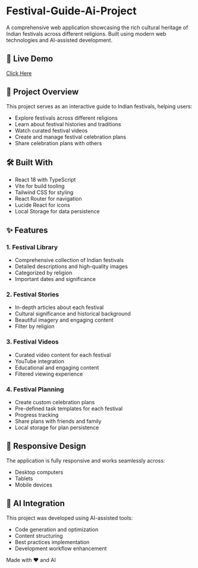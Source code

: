 # Festival-Guide-Ai-Project
A comprehensive web application showcasing the rich cultural heritage of Indian festivals across different religions. Built using modern web technologies and AI-assisted development.


## 🌟 Live Demo

[Click Here](https://heartfelt-pie-4231e4.netlify.app/)


## 🎯 Project Overview

This project serves as an interactive guide to Indian festivals, helping users:
- Explore festivals across different religions
- Learn about festival histories and traditions
- Watch curated festival videos
- Create and manage festival celebration plans
- Share celebration plans with others

## 🛠️ Built With

- React 18 with TypeScript
- Vite for build tooling
- Tailwind CSS for styling
- React Router for navigation
- Lucide React for icons
- Local Storage for data persistence

## ✨ Features

### 1. Festival Library
- Comprehensive collection of Indian festivals
- Detailed descriptions and high-quality images
- Categorized by religion
- Important dates and significance

### 2. Festival Stories
- In-depth articles about each festival
- Cultural significance and historical background
- Beautiful imagery and engaging content
- Filter by religion

### 3. Festival Videos
- Curated video content for each festival
- YouTube integration
- Educational and engaging content
- Filtered viewing experience

### 4. Festival Planning
- Create custom celebration plans
- Pre-defined task templates for each festival
- Progress tracking
- Share plans with friends and family
- Local storage for plan persistence


## 📱 Responsive Design

The application is fully responsive and works seamlessly across:
- Desktop computers
- Tablets
- Mobile devices

## 🤖 AI Integration

This project was developed using AI-assisted tools:
- Code generation and optimization
- Content structuring
- Best practices implementation
- Development workflow enhancement


Made with ❤️ and AI
